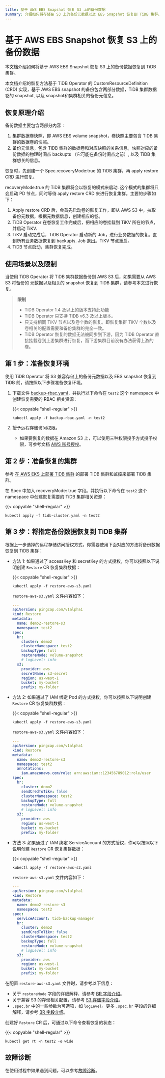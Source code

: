 ```yaml
---
title: 基于 AWS EBS Snapshot 恢复 S3 上的备份数据
summary: 介绍如何将存储在 S3 上的备份元数据以及 EBS Snapshot 恢复到 TiDB 集群。
---
```


# 基于 AWS EBS Snapshot 恢复 S3 上的备份数据

本文档介绍如何将基于 AWS EBS Snapshot 恢复 S3 上的备份数据恢复到 TiDB 集群。

本文档介绍的恢复方法基于 TiDB Operator 的 CustomResourceDefinition (CRD) 实现，基于 AWS EBS snapshot 的备份包含两部分数据，TiDB 集群数据卷的 snapshot, 以及 snapshot和集群相关的备份元信息。

## 恢复原理介绍

备份数据主要包含两部分内容：

   1. 集群数据卷快照，即 AWS EBS volume snapshot，卷快照主要包含 TiDB 集群的数据卷的快照。
   2. 备份元信息，包含 TiDB 集群的数据卷和对应快照的关系信息，快照对应的备份数据的物理时间点 backupts （它可能在备份时间点之前）, 以及 TiDB 集群想关的信息。

恢复时，先创建一个 Spec.recoveryMode:true 的 TiDB 集群，再 apply restore CRD 进行恢复。

recoveryMode:true 的 TiDB 集群将会以恢复的模式来启动. 这个模式的集群将只会启动 PD 节点，同时等待 apply restore CRD 来进行恢复集群。主要的步骤如下：

1. Apply restore CRD 后，会首先启动卷的恢复工作，即从 AWS S3 中，拉取备份元数据，根据元数据信息，创建相应的卷。
2. TiDB Operator 在卷恢复工作完成后，把相应的卷挂载到 TiKV 所在的节点，并启动 TiKV.
3. TiKV 启动完成后，TiDB Operator 启动新的 Job，进行业务数据的恢复。直到所有业务数据恢复到 backupts. Job 退出。TiKV 节点重启。
4. TiDB 节点启动，集群恢复完成。

## 使用场景以及限制

当使用 TiDB Operator 将 TiDB 集群数据备份到 AWS S3 后，如果需要从 AWS S3 将备份的 元数据以及相关的 snapshot 恢复到 TiDB 集群，请参考本文进行恢复。

> **限制**
>
> - TiDB Operator 1.4 及以上的版本支持此功能
> - TiDB Operator 只支持 TiDB v6.3 及以上版本。
> - 只支持相同 TiKV 节点以及卷个数的恢复。即恢复集群 TiKV 个数以及卷相关的配置需要和备份集群的完全一致。
> - TiDB Operator 恢复的数据无法被同步到下游，因为 TiDB Operator 直接挂载卷到上游集群进行恢复，而下游集群目前没有办法获得上游的卷。

## 第 1 步：准备恢复环境

使用 TiDB Operator 将 S3 兼容存储上的备份元数据以及 EBS snapshot 恢复到 TiDB 前，请按照以下步骤准备恢复环境。

1. 下载文件 [backup-rbac.yaml](https://github.com/pingcap/tidb-operator/blob/master/manifests/backup/backup-rbac.yaml)，并执行以下命令在 `test2` 这个 namespace 中创建恢复需要的 RBAC 相关资源：

    {{< copyable "shell-regular" >}}

    ```shell
    kubectl apply -f backup-rbac.yaml -n test2
    ```

2. 授予远程存储访问权限。

    - 如果要恢复的数据在 Amazon S3 上，可以使用三种权限授予方式授予权限，可参考文档 [AWS 账号授权](grant-permissions-to-remote-storage.md#aws-账号授权)。

## 第 2 步：准备恢复的集群

参考 [在 AWS EKS 上部署 TiDB 集群](deploy-on-aws-eks.md) 的部署 TiDB 集群和监控来部署 TiDB 集群。

在 Spec 中加入 recoveryMode: true 字段。并执行以下命令在 `test2` 这个 namespace 中创建恢复需要的 TiDB 集群相关资源：

{{< copyable "shell-regular" >}}

```shell
kubectl apply -f tidb-cluster.yaml -n test2
```

## 第 3 步：将指定备份数据恢复到 TiDB 集群

根据上一步选择的远程存储访问授权方式，你需要使用下面对应的方法将备份数据恢复到 TiDB 集群：

+ 方法 1: 如果通过了 accessKey 和 secretKey 的方式授权，你可以按照以下说明创建 `Restore` CR 恢复集群数据：

    {{< copyable "shell-regular" >}}

    ```shell
    kubectl apply -f restore-aws-s3.yaml
    ```

    `restore-aws-s3.yaml` 文件内容如下：

    ```yaml
    ---
    apiVersion: pingcap.com/v1alpha1
    kind: Restore
    metadata:
      name: demo2-restore-s3
      namespace: test2
    spec:
      br:
        cluster: demo2
        clusterNamespace: test2
        backupType: full
        restoreMode: volume-snapshot
        # logLevel: info
      s3:
        provider: aws
        secretName: s3-secret
        region: us-west-1
        bucket: my-bucket
        prefix: my-folder
    ```

+ 方法 2: 如果通过了 IAM 绑定 Pod 的方式授权，你可以按照以下说明创建 `Restore` CR 恢复集群数据：

    {{< copyable "shell-regular" >}}

    ```shell
    kubectl apply -f restore-aws-s3.yaml
    ```

    `restore-aws-s3.yaml` 文件内容如下：

    ```yaml
    ---
    apiVersion: pingcap.com/v1alpha1
    kind: Restore
    metadata:
      name: demo2-restore-s3
      namespace: test2
      annotations:
        iam.amazonaws.com/role: arn:aws:iam::123456789012:role/user
    spec:
      br:
        cluster: demo2
        sendCredToTikv: false
        clusterNamespace: test2
        backupType: full
        restoreMode: volume-snapshot
        # logLevel: info
      s3:
        provider: aws
        region: us-west-1
        bucket: my-bucket
        prefix: my-folder
    ```

+ 方法 3: 如果通过了 IAM 绑定 ServiceAccount 的方式授权，你可以按照以下说明创建 `Restore` CR 恢复集群数据：

    {{< copyable "shell-regular" >}}

    ```shell
    kubectl apply -f restore-aws-s3.yaml
    ```

    `restore-aws-s3.yaml` 文件内容如下：

    ```yaml
    ---
    apiVersion: pingcap.com/v1alpha1
    kind: Restore
    metadata:
      name: demo2-restore-s3
      namespace: test2
    spec:
      serviceAccount: tidb-backup-manager
      br:
        cluster: demo2
        sendCredToTikv: false
        clusterNamespace: test2
        backupType: full
        restoreMode: volume-snapshot
        # logLevel: info
      s3:
        provider: aws
        region: us-west-1
        bucket: my-bucket
        prefix: my-folder
    ```

在配置 `restore-aws-s3.yaml` 文件时，请参考以下信息：

- 关于 `restoreMode` 字段的详细解释，请参考 [BR 字段介绍](backup-restore-cr.md#br-字段介绍)。
- 关于兼容 S3 的存储相关配置，请参考 [S3 存储字段介绍](backup-restore-cr.md#s3-存储字段介绍)。
- `.spec.br` 中的一些参数为可选项，如 `logLevel`。更多 `.spec.br` 字段的详细解释，请参考 [BR 字段介绍](backup-restore-cr.md#br-字段介绍)。

创建好 `Restore` CR 后，可通过以下命令查看恢复的状态：

{{< copyable "shell-regular" >}}

```shell
kubectl get rt -n test2 -o wide
```

## 故障诊断

在使用过程中如果遇到问题，可以参考[故障诊断](deploy-failures.md)。